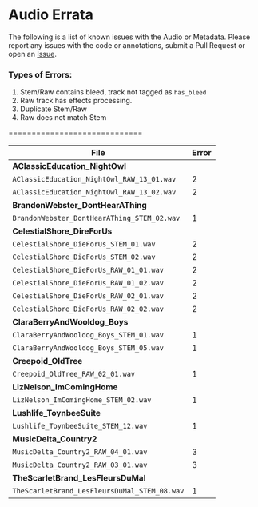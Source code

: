 # Audio Errata

The following is a list of known issues with the Audio or Metadata. Please report any issues with the code or annotations, submit a Pull Request or open an [Issue](https://github.com/marl/medleydb/issues).

### Types of Errors:
1. Stem/Raw contains bleed, track not tagged as `has_bleed`
2. Raw track has effects processing.
3. Duplicate Stem/Raw
4. Raw does not match Stem

=============================

| File | Error |
| ------------- |-------------|
| **AClassicEducation_NightOwl** | |
| `AClassicEducation_NightOwl_RAW_13_01.wav` |  2 |
| `AClassicEducation_NightOwl_RAW_13_02.wav` | 2 |
| **BrandonWebster_DontHearAThing** |
| `BrandonWebster_DontHearAThing_STEM_02.wav` | 1 |
| **CelestialShore_DireForUs** |
| `CelestialShore_DieForUs_STEM_01.wav` | 2 |
| `CelestialShore_DieForUs_STEM_02.wav` | 2 |
| `CelestialShore_DieForUs_RAW_01_01.wav` | 2 |
| `CelestialShore_DieForUs_RAW_01_02.wav` | 2 |
| `CelestialShore_DieForUs_RAW_02_01.wav` | 2 |
| `CelestialShore_DieForUs_RAW_02_02.wav` | 2 |
| **ClaraBerryAndWooldog_Boys** |
|`ClaraBerryAndWooldog_Boys_STEM_01.wav` | 1 |
|`ClaraBerryAndWooldog_Boys_STEM_05.wav` | 1 |
| **Creepoid_OldTree** |
|`Creepoid_OldTree_RAW_02_01.wav` | 1 |
| **LizNelson_ImComingHome** |
|`LizNelson_ImComingHome_STEM_02.wav` | 1 |
| **Lushlife_ToynbeeSuite** |
|`Lushlife_ToynbeeSuite_STEM_12.wav` | 1 |
| **MusicDelta_Country2** |
|`MusicDelta_Country2_RAW_04_01.wav` | 3 |
|`MusicDelta_Country2_RAW_03_01.wav` | 3 |
| **TheScarletBrand_LesFleursDuMal** |
|`TheScarletBrand_LesFleursDuMal_STEM_08.wav` | 1 |

